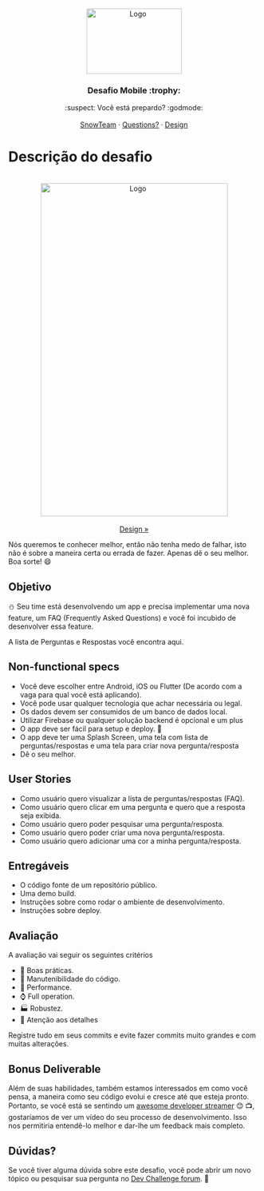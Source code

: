 <br />
<p align="center">
  <a href="https://github.com/snowmanlabs/mobile-challenge">
    <img src="assets/logo.png" alt="Logo" width="191" height="131">
  </a>

  <h3 align="center">Desafio Mobile :trophy:</h3>

  <p align="center">
    :suspect: Você está prepardo? :godmode:
    <br />
    <br />
    <a href="https://www.snowmanlabs.com.br/snow-team/">SnowTeam</a>
    ·
    <a href="https://groups.google.com/a/snowmanlabs.com/forum/#!forum/dev.challenge">Questions?</a>
    ·
    <a href="https://invis.io/STYNCV5G5D4">Design</a>
  </p>
</p>

# Descrição do desafio

<p align="center">
    <br/>
    <a href="https://invis.io/STYNCV5G5D4">
      <img src="assets/screenshot.png" alt="Logo" width="375" height="667"/>
    </a>
    <br/>
    <br/>
    <a href="https://invis.io/STYNCV5G5D4">
        Design »
    </a>
    <br/>
</p>

Nós queremos te conhecer melhor, então não tenha medo de falhar, isto não é sobre a maneira certa ou errada de fazer. Apenas dê o seu melhor. Boa sorte! :smile:

## Objetivo

:snowman: Seu time está desenvolvendo um app e precisa implementar uma nova feature, um FAQ (Frequently Asked Questions) e você foi incubido de desenvolver essa feature.

A lista de Perguntas e Respostas você encontra aqui.

## Non-functional specs

* Você deve escolher entre Android, iOS ou Flutter (De acordo com a vaga para qual você está aplicando).
* Você pode usar qualquer tecnologia que achar necessária ou legal.
* Os dados devem ser consumidos de um banco de dados local.
* Utilizar Firebase ou qualquer solução backend é opcional e um plus
* O app deve ser fácil para setup e deploy. :children_crossing:
* O app deve ter uma Splash Screen, uma tela com lista de perguntas/respostas e uma tela para criar nova pergunta/resposta
* Dê o seu melhor.


## User Stories

* Como usuário quero visualizar a lista de perguntas/respostas (FAQ).
* Como usuário quero clicar em uma pergunta e quero que a resposta seja exibida.
* Como usuário quero poder pesquisar uma pergunta/resposta.
* Como usuário quero poder criar uma nova pergunta/resposta.
* Como usuário quero adicionar uma cor a minha pergunta/resposta.


## Entregáveis

* O código fonte de um repositório público.
* Uma demo build.
* Instruções sobre como rodar o ambiente de desenvolvimento.
* Instruções sobre deploy.

## Avaliação

A avaliação vai seguir os seguintes critérios

* :dart: Boas práticas.
* :wrench: Manutenibilidade do código.
* :rocket: Performance.
* :watch: Full operation.
* :factory: Robustez.
* :iphone: Atenção aos detalhes

Registre tudo em seus commits e evite fazer commits muito grandes e com muitas alterações.


## Bonus Deliverable

Além de suas habilidades, também estamos interessados em como você pensa, a maneira como seu código evolui e cresce até que esteja pronto. Portanto, se você está se sentindo um [awesome developer streamer](https://github.com/bnb/awesome-developer-streams) :blush: :tv:, gostaríamos de ver um vídeo do seu processo de desenvolvimento. Isso nos permitiria entendê-lo melhor e dar-lhe um feedback mais completo.

## Dúvidas?

Se você tiver alguma dúvida sobre este desafio, você pode abrir um novo tópico ou pesquisar sua pergunta no [Dev Challenge forum](https://groups.google.com/a/snowmanlabs.com/forum/#!forum/dev.challenge). :love_letter:
